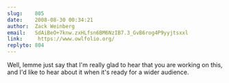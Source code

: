 ```yaml
---
slug:    805
date:    2008-08-30 00:34:21
author:  Zack Weinberg
email:   SdAiBeO+7knw.zxHLfsn6BM6NzIB7.3_GvB6rog4P9yyjtsxxl
link:     https://www.owlfolio.org/
replyto: 804
---
```


Well, lemme just say that I'm really glad to hear that you are
working on this, and I'd like to hear about it when it's ready for a
wider audience.
